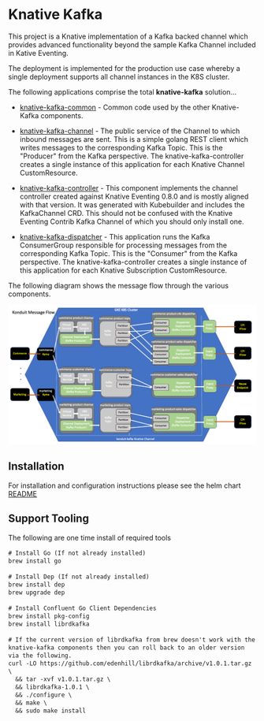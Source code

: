 # Knative Kafka

This project is a Knative implementation of a Kafka backed channel which provides advanced functionality beyond the 
sample Kafka Channel included in Kative Eventing.

The deployment is implemented for the production use case whereby a single deployment supports all channel 
instances in the K8S cluster.   

The following applications comprise the total **knative-kafka** solution...

- [knative-kafka-common](./components/common/README.md) - Common code used by the other Knative-Kafka components.

- [knative-kafka-channel](./components/channel/README.md) - The public service of the Channel to which inbound 
messages are sent.  This is a simple golang REST client which writes messages to the corresponding Kafka Topic.
This is the "Producer" from the Kafka perspective. The knative-kafka-controller creates a single instance of 
this application for each Knative Channel CustomResource.
    
- [knative-kafka-controller](./components/controller/README.md) - This component implements the channel controller created 
against Knative Eventing 0.8.0 and is mostly aligned with that version.  It
was generated with Kubebuilder and includes the KafkaChannel CRD. This should not be confused with the 
Knative Eventing Contrib Kafka Channel of which you should only install one. 

- [knative-kafka-dispatcher](./components/dispatcher/README.md) - This application runs the Kafka ConsumerGroup 
responsible for processing messages from the corresponding Kafka Topic.  This is the "Consumer" from the Kafka
perspective.  The  knative-kafka-controller creates a single instance of this application for each Knative Subscription 
CustomResource. 

The following diagram shows the message flow through the various components. 

![alt text](./architecture.png "Konduit-Kafka Architecture")

## Installation

For installation and configuration instructions please see the helm chart [README](./resources/README.md)  

## Support Tooling
The following are one time install of required tools
```
# Install Go (If not already installed)
brew install go

# Install Dep (If not already installed)
brew install dep
brew upgrade dep

# Install Confluent Go Client Dependencies
brew install pkg-config
brew install librdkafka

# If the current version of librdkafka from brew doesn't work with the knative-kafka components then you can roll back to an older version via the following.
curl -LO https://github.com/edenhill/librdkafka/archive/v1.0.1.tar.gz \
  && tar -xvf v1.0.1.tar.gz \
  && librdkafka-1.0.1 \
  && ./configure \
  && make \
  && sudo make install
```
